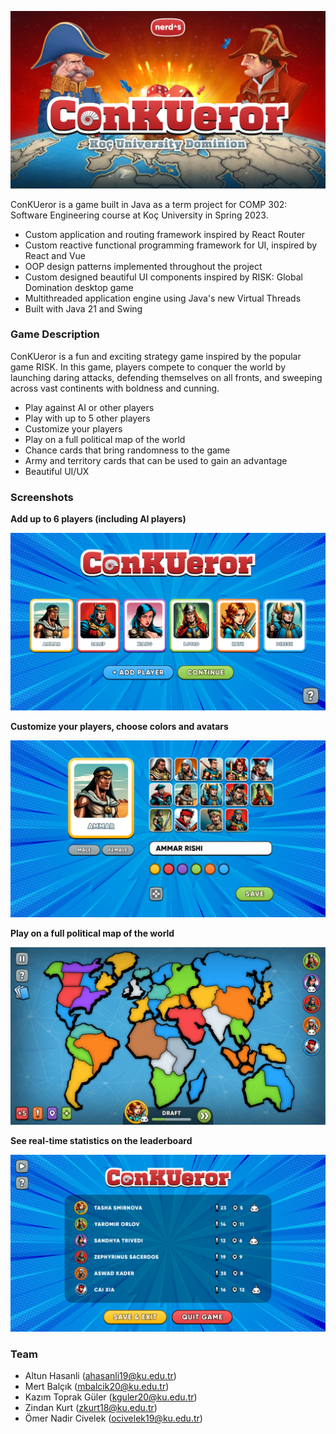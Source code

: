 ![Cover](cover.png)

ConKUeror is a game built in Java as a term project for COMP 302: Software Engineering course at Koç University in Spring 2023.
- Custom application and routing framework inspired by React Router
- Custom reactive functional programming framework for UI, inspired by React and Vue
- OOP design patterns implemented throughout the project
- Custom designed beautiful UI components inspired by RISK: Global Domination desktop game
- Multithreaded application engine using Java's new Virtual Threads
- Built with Java 21 and Swing

### Game Description
ConKUeror is a fun and exciting strategy game inspired by the popular game RISK. In this game, players compete to conquer the world by launching daring attacks, defending themselves on all fronts, and sweeping across vast continents with boldness and cunning.
- Play against AI or other players
- Play with up to 5 other players
- Customize your players
- Play on a full political map of the world
- Chance cards that bring randomness to the game
- Army and territory cards that can be used to gain an advantage
- Beautiful UI/UX

### Screenshots
**Add up to 6 players (including AI players)**

![Add Player](screenshots/screen-players.png)

**Customize your players, choose colors and avatars**

![Customize Player](screenshots/screen-add-player.png)

**Play on a full political map of the world**

![Map](screenshots/screen-map.png)

**See real-time statistics on the leaderboard**

![Leaderboard](screenshots/screen-pause.png)

### Team
- Altun Hasanli (ahasanli19@ku.edu.tr)
- Mert Balçık (mbalcik20@ku.edu.tr)
- Kazım Toprak Güler (kguler20@ku.edu.tr)
- Zindan Kurt (zkurt18@ku.edu.tr)
- Ömer Nadir Civelek (ocivelek19@ku.edu.tr)
